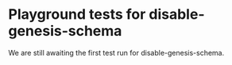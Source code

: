 # Playground tests for disable-genesis-schema
We are still awaiting the first test run for disable-genesis-schema.
